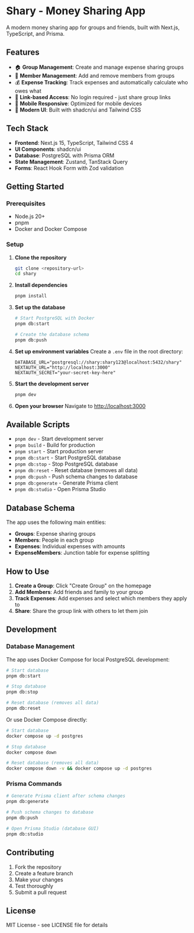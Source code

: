 # Shary - Money Sharing App

A modern money sharing app for groups and friends, built with Next.js, TypeScript, and Prisma.

## Features

- 🏠 **Group Management**: Create and manage expense sharing groups
- 👥 **Member Management**: Add and remove members from groups
- 💰 **Expense Tracking**: Track expenses and automatically calculate who owes what
- 🔗 **Link-based Access**: No login required - just share group links
- 📱 **Mobile Responsive**: Optimized for mobile devices
- 🎨 **Modern UI**: Built with shadcn/ui and Tailwind CSS

## Tech Stack

- **Frontend**: Next.js 15, TypeScript, Tailwind CSS 4
- **UI Components**: shadcn/ui
- **Database**: PostgreSQL with Prisma ORM
- **State Management**: Zustand, TanStack Query
- **Forms**: React Hook Form with Zod validation

## Getting Started

### Prerequisites

- Node.js 20+
- pnpm
- Docker and Docker Compose

### Setup

1. **Clone the repository**

   ```bash
   git clone <repository-url>
   cd shary
   ```

2. **Install dependencies**

   ```bash
   pnpm install
   ```

3. **Set up the database**

   ```bash
   # Start PostgreSQL with Docker
   pnpm db:start

   # Create the database schema
   pnpm db:push
   ```

4. **Set up environment variables**
   Create a `.env` file in the root directory:

   ```env
   DATABASE_URL="postgresql://shary:shary123@localhost:5432/shary"
   NEXTAUTH_URL="http://localhost:3000"
   NEXTAUTH_SECRET="your-secret-key-here"
   ```

5. **Start the development server**

   ```bash
   pnpm dev
   ```

6. **Open your browser**
   Navigate to [http://localhost:3000](http://localhost:3000)

## Available Scripts

- `pnpm dev` - Start development server
- `pnpm build` - Build for production
- `pnpm start` - Start production server
- `pnpm db:start` - Start PostgreSQL database
- `pnpm db:stop` - Stop PostgreSQL database
- `pnpm db:reset` - Reset database (removes all data)
- `pnpm db:push` - Push schema changes to database
- `pnpm db:generate` - Generate Prisma client
- `pnpm db:studio` - Open Prisma Studio

## Database Schema

The app uses the following main entities:

- **Groups**: Expense sharing groups
- **Members**: People in each group
- **Expenses**: Individual expenses with amounts
- **ExpenseMembers**: Junction table for expense splitting

## How to Use

1. **Create a Group**: Click "Create Group" on the homepage
2. **Add Members**: Add friends and family to your group
3. **Track Expenses**: Add expenses and select which members they apply to
4. **Share**: Share the group link with others to let them join

## Development

### Database Management

The app uses Docker Compose for local PostgreSQL development:

```bash
# Start database
pnpm db:start

# Stop database
pnpm db:stop

# Reset database (removes all data)
pnpm db:reset
```

Or use Docker Compose directly:

```bash
# Start database
docker compose up -d postgres

# Stop database
docker compose down

# Reset database (removes all data)
docker compose down -v && docker compose up -d postgres
```

### Prisma Commands

```bash
# Generate Prisma client after schema changes
pnpm db:generate

# Push schema changes to database
pnpm db:push

# Open Prisma Studio (database GUI)
pnpm db:studio
```

## Contributing

1. Fork the repository
2. Create a feature branch
3. Make your changes
4. Test thoroughly
5. Submit a pull request

## License

MIT License - see LICENSE file for details
